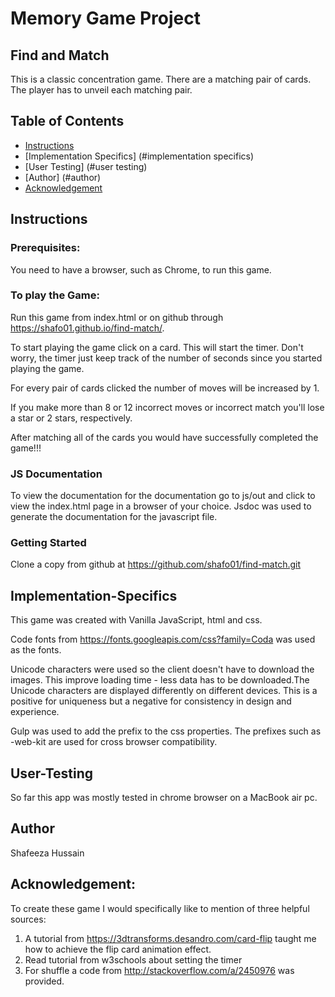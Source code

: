# Memory Game Project
## Find and Match
This is a classic concentration game. There are a matching pair of cards. The player has to unveil each matching pair.

## Table of Contents

* [Instructions](#instructions)
* [Implementation Specifics] (#implementation specifics)
* [User Testing] (#user testing)
* [Author] (#author)
* [Acknowledgement](#acknowledgement)

## Instructions

### Prerequisites:

You need to have a browser, such as Chrome, to run this game.

### To play the Game:

Run this game from index.html or on github through https://shafo01.github.io/find-match/.

To start playing the game click on a card. This will start the timer. Don't worry, the timer just keep track of the number of seconds since you started playing the game. 


For every pair of cards clicked the number of moves will be increased by 1. 

If you make more than 8 or 12 incorrect moves or incorrect match  you'll lose a star or 2 stars, respectively. 

After matching all of the cards you would have successfully completed the game!!!

### JS Documentation

To view the documentation for the documentation go to js/out and click to view the index.html page in a browser of your choice. Jsdoc was used to generate the documentation for the javascript file.

### Getting Started

Clone a copy from github at https://github.com/shafo01/find-match.git

## Implementation-Specifics

This game was created with Vanilla JavaScript, html and css. 

Code fonts from https://fonts.googleapis.com/css?family=Coda was used as the fonts.

 Unicode characters were used so the client doesn't have to download the images. This improve loading time - less data has to be downloaded.The Unicode characters are displayed differently on different devices. This is a positive for uniqueness but a negative for consistency in design and experience.

Gulp was used to add the prefix to the css properties. The prefixes such as -web-kit are used for cross browser compatibility.

## User-Testing

So far this app was mostly tested in chrome browser on a MacBook air pc.

## Author

Shafeeza Hussain

## Acknowledgement:

To create these game I would specifically like to mention of three helpful sources:

1. A tutorial from https://3dtransforms.desandro.com/card-flip taught me how to achieve the flip card animation effect.
2. Read tutorial from w3schools about setting the timer 
3. For shuffle a code from http://stackoverflow.com/a/2450976 was provided. 



